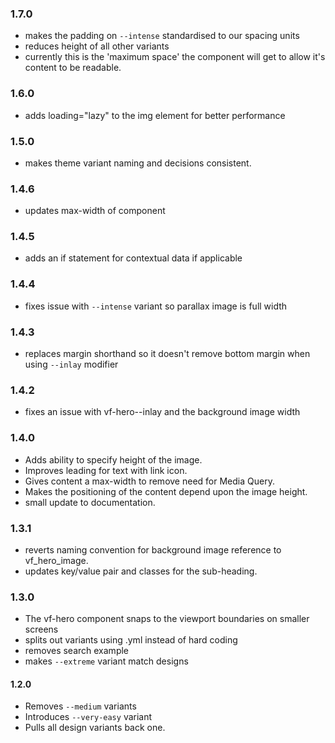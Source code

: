 ### 1.7.0

- makes the padding on `--intense` standardised to our spacing units
- reduces height of all other variants
- currently this is the 'maximum space' the component will get to allow it's content to be readable.

### 1.6.0


- adds loading="lazy" to the img element for better performance

### 1.5.0

- makes theme variant naming and decisions consistent.

### 1.4.6

- updates max-width of component

### 1.4.5

- adds an if statement for contextual data if applicable

### 1.4.4

- fixes issue with `--intense` variant so parallax image is full width

### 1.4.3

- replaces margin shorthand so it doesn't remove bottom margin when using `--inlay` modifier

### 1.4.2

- fixes an issue with vf-hero--inlay and the background image width

### 1.4.0

- Adds ability to specify height of the image.
- Improves leading for text with link icon.
- Gives content a max-width to remove need for Media Query.
- Makes the positioning of the content depend upon the image height.
- small update to documentation.


### 1.3.1

- reverts naming convention for background image reference to vf_hero_image.
- updates key/value pair and classes for the sub-heading.

### 1.3.0

- The vf-hero component snaps to the viewport boundaries on smaller screens
- splits out variants using .yml instead of hard coding
- removes search example
- makes `--extreme` variant match designs

#### 1.2.0

- Removes `--medium` variants
- Introduces `--very-easy` variant
- Pulls all design variants back one.
